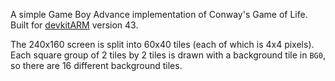 A simple Game Boy Advance implementation of Conway's Game of Life.
Built for [devkitARM](http://devkitpro.org/) version 43.

The 240x160 screen is split into 60x40 tiles (each of which is 4x4 pixels).
Each square group of 2 tiles by 2 tiles is drawn with a background tile in `BG0`,
so there are 16 different background tiles.
